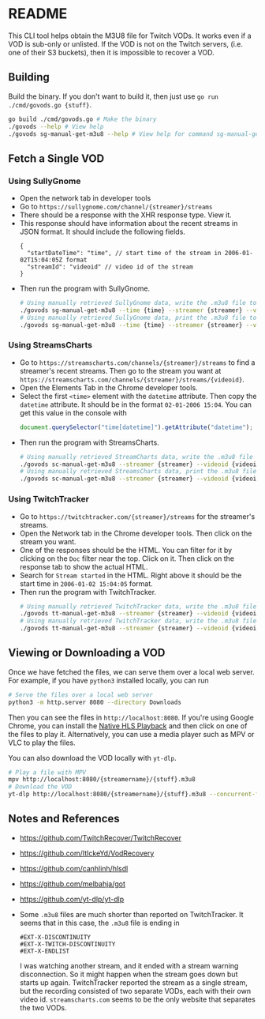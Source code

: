 # README

This CLI tool helps obtain the M3U8 file for Twitch VODs.
It works even if a VOD is sub-only or unlisted.
If the VOD is not on the Twitch servers, (i.e. one of their S3 buckets),
then it is impossible to recover a VOD.

## Building

Build the binary.
If you don't want to build it, then just use `go run ./cmd/govods.go {stuff}`.

```bash
go build ./cmd/govods.go # Make the binary
./govods --help # View help
./govods sg-manual-get-m3u8 --help # View help for command sg-manual-get-m3u8
```

## Fetch a Single VOD

### Using SullyGnome

- Open the network tab in developer tools
- Go to `https://sullygnome.com/channel/{streamer}/streams`
- There should be a response with the XHR response type. View it.
- This response should have information about the recent streams in JSON format. It should include the following fields.
  ```jsonc
  {
    "startDateTime": "time", // start time of the stream in 2006-01-02T15:04:05Z format
    "streamId": "videoid" // video id of the stream
  }
  ```
- Then run the program with SullyGnome.
  ```bash
  # Using manually retrieved SullyGnome data, write the .m3u8 file to ./Downloads
  ./govods sg-manual-get-m3u8 --time {time} --streamer {streamer} --videoid {videoid} --write
  # Using manually retrieved SullyGnome data, print the .m3u8 file to stdout
  ./govods sg-manual-get-m3u8 --time {time} --streamer {streamer} --videoid {videoid}
  ```

### Using StreamsCharts

- Go to `https://streamscharts.com/channels/{streamer}/streams` to find a streamer's recent streams.
  Then go to the stream you want at `https://streamscharts.com/channels/{streamer}/streams/{videoid}`.
- Open the Elements Tab in the Chrome developer tools.
- Select the first `<time>` element with the `datetime` attribute.
  Then copy the `datetime` attribute. It should be in the format `02-01-2006 15:04`.
  You can get this value in the console with
  ```javascript
  document.querySelector("time[datetime]").getAttribute("datetime");
  ```
- Then run the program with StreamsCharts.
  ```bash
  # Using manually retrieved StreamCharts data, write the .m3u8 file to ./Downloads
  ./govods sc-manual-get-m3u8 --streamer {streamer} --videoid {videoid} --time {time} --write
  # Using manually retrieved StreamsCharts data, print the .m3u8 file to stdout
  ./govods sc-manual-get-m3u8 --streamer {streamer} --videoid {videoid} --time {time}
  ```

### Using TwitchTracker

- Go to `https://twitchtracker.com/{streamer}/streams` for the streamer's streams.
- Open the Network tab in the Chrome developer tools.
  Then click on the stream you want.
- One of the responses should be the HTML. You can filter for it by clicking on the `Doc` filter near the top.
  Click on it. Then click on the response tab to show the actual HTML.
- Search for `Stream started` in the HTML. Right above it should be the start time in `2006-01-02 15:04:05` format.
- Then run the program with TwitchTracker.
  ```bash
  # Using manually retrieved TwitchTracker data, write the .m3u8 file to ./Downloads
  ./govods tt-manual-get-m3u8 --streamer {streamer} --videoid {videoid} --time {time} --write
  # Using manually retrieved TwitchTracker data, write the .m3u8 file to stdout
  ./govods tt-manual-get-m3u8 --streamer {streamer} --videoid {videoid} --time {time}
  ```

## Viewing or Downloading a VOD

Once we have fetched the files, we can serve them over a local web server.
For example, if you have `python3` installed locally, you can run

```bash
# Serve the files over a local web server
python3 -m http.server 8080 --directory Downloads
```

Then you can see the files in `http://localhost:8080`.
If you're using Google Chrome, you can install the [Native HLS Playback](https://chrome.google.com/webstore/detail/native-hls-playback/emnphkkblegpebimobpbekeedfgemhof) and then click on one of the files to play it.
Alternatively, you can use a media player such as MPV or VLC to play the files.

You can also download the VOD locally with `yt-dlp`.

```bash
# Play a file with MPV
mpv http://localhost:8080/{streamername}/{stuff}.m3u8
# Download the VOD
yt-dlp http://localhost:8080/{streamername}/{stuff}.m3u8 --concurrent-fragments 4
```

## Notes and References

- https://github.com/TwitchRecover/TwitchRecover
- https://github.com/ItIckeYd/VodRecovery
- https://github.com/canhlinh/hlsdl
- https://github.com/melbahja/got
- https://github.com/yt-dlp/yt-dlp
- Some `.m3u8` files are much shorter than reported on TwitchTracker.
  It seems that in this case, the `.m3u8` file is ending in

  ```
  #EXT-X-DISCONTINUITY
  #EXT-X-TWITCH-DISCONTINUITY
  #EXT-X-ENDLIST
  ```

  I was watching another stream, and it ended with a stream warning disconnection.
  So it might happen when the stream goes down but starts up again.
  TwitchTracker reported the stream as a single stream, but the recording consisted of two separate VODs, each with their own video id. `streamscharts.com` seems to be the only website that separates the two VODs.
